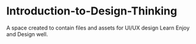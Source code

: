 # Introduction-to-Design-Thinking
A space created to contain files and assets for UI/UX design
Learn Enjoy and Design well.
